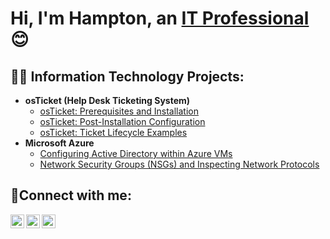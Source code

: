 <h1>Hi, I'm Hampton, an <a href="https://linkedin.com/in/hampton-corry-91503627b">IT Professional</a>😊</h1>

<h2>👨‍💻 Information Technology Projects:</h2>

- <b>osTicket (Help Desk Ticketing System)</b>
  - [osTicket: Prerequisites and Installation](https://github.com/hcorry2020/osticket-prereqs)
  - [osTicket: Post-Installation Configuration](https://github.com/hcorry2020//post-install-config)
  - [osTicket: Ticket Lifecycle Examples](https://github.com/hcorry2020/ticket-lifecycle)
- <b>Microsoft Azure</b>
  - [Configuring Active Directory within Azure VMs](https://github.com/hcorry2020/configure-ad)
  - [Network Security Groups (NSGs) and Inspecting Network Protocols](https://github.com/hcorry2020/azure-network-protocols)

<h2>🤳Connect with me:</h2>

[<img align="left" alt="mc_scoop01 | Twitter" width="22px" src="https://cdn.jsdelivr.net/npm/simple-icons@v3/icons/twitter.svg" />][twitter]
[<img align="left" alt="hampton-corry-91503627b | LinkedIn" width="22px" src="https://cdn.jsdelivr.net/npm/simple-icons@v3/icons/linkedin.svg" />][linkedin]
[<img align="left" alt="mc_scoop01 | Instagram" width="22px" src="https://cdn.jsdelivr.net/npm/simple-icons@v3/icons/instagram.svg" />][instagram]

[twitter]: https://twitter.com/mc_scoop01
[instagram]: https://www.instagram.com/mc_scoop01
[linkedin]: https://linkedin.com/in/hampton-corry-91503627b
